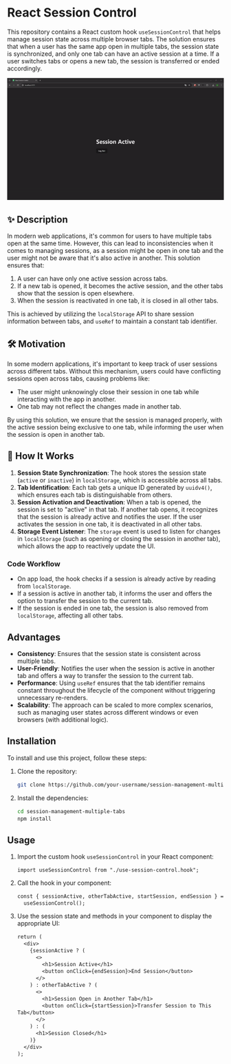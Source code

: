 # React Session Control

This repository contains a React custom hook `useSessionControl` that helps manage session state across multiple browser tabs. The solution ensures that when a user has the same app open in multiple tabs, the session state is synchronized, and only one tab can have an active session at a time. If a user switches tabs or opens a new tab, the session is transferred or ended accordingly.

!['React Session Control demonstration gif'](./public/demo-video.gif)

## ✨ Description

In modern web applications, it's common for users to have multiple tabs open at the same time. However, this can lead to inconsistencies when it comes to managing sessions, as a session might be open in one tab and the user might not be aware that it's also active in another. This solution ensures that:

1. A user can have only one active session across tabs.
2. If a new tab is opened, it becomes the active session, and the other tabs show that the session is open elsewhere.
3. When the session is reactivated in one tab, it is closed in all other tabs.

This is achieved by utilizing the `localStorage` API to share session information between tabs, and `useRef` to maintain a constant tab identifier.

## 🛠️ Motivation

In some modern applications, it's important to keep track of user sessions across different tabs. Without this mechanism, users could have conflicting sessions open across tabs, causing problems like:

- The user might unknowingly close their session in one tab while interacting with the app in another.
- One tab may not reflect the changes made in another tab.

By using this solution, we ensure that the session is managed properly, with the active session being exclusive to one tab, while informing the user when the session is open in another tab.

## 🔧 How It Works

1. **Session State Synchronization**: The hook stores the session state (`active` or `inactive`) in `localStorage`, which is accessible across all tabs.
2. **Tab Identification**: Each tab gets a unique ID generated by `uuidv4()`, which ensures each tab is distinguishable from others.
3. **Session Activation and Deactivation**: When a tab is opened, the session is set to "active" in that tab. If another tab opens, it recognizes that the session is already active and notifies the user. If the user activates the session in one tab, it is deactivated in all other tabs.
4. **Storage Event Listener**: The `storage` event is used to listen for changes in `localStorage` (such as opening or closing the session in another tab), which allows the app to reactively update the UI.

### Code Workflow

- On app load, the hook checks if a session is already active by reading from `localStorage`.
- If a session is active in another tab, it informs the user and offers the option to transfer the session to the current tab.
- If the session is ended in one tab, the session is also removed from `localStorage`, affecting all other tabs.

## Advantages

- **Consistency**: Ensures that the session state is consistent across multiple tabs.
- **User-Friendly**: Notifies the user when the session is active in another tab and offers a way to transfer the session to the current tab.
- **Performance**: Using `useRef` ensures that the tab identifier remains constant throughout the lifecycle of the component without triggering unnecessary re-renders.
- **Scalability**: The approach can be scaled to more complex scenarios, such as managing user states across different windows or even browsers (with additional logic).

## Installation

To install and use this project, follow these steps:

1. Clone the repository:

   ```bash
   git clone https://github.com/your-username/session-management-multiple-tabs.git
   ```

2. Install the dependencies:
   ```bash
   cd session-management-multiple-tabs
   npm install
   ```

## Usage

1. Import the custom hook `useSessionControl` in your React component:

   ```tsx
   import useSessionControl from "./use-session-control.hook";
   ```

2. Call the hook in your component:

   ```tsx
   const { sessionActive, otherTabActive, startSession, endSession } =
     useSessionControl();
   ```

3. Use the session state and methods in your component to display the appropriate UI:
   ```tsx
   return (
     <div>
       {sessionActive ? (
         <>
           <h1>Session Active</h1>
           <button onClick={endSession}>End Session</button>
         </>
       ) : otherTabActive ? (
         <>
           <h1>Session Open in Another Tab</h1>
           <button onClick={startSession}>Transfer Session to This Tab</button>
         </>
       ) : (
         <h1>Session Closed</h1>
       )}
     </div>
   );
   ```
